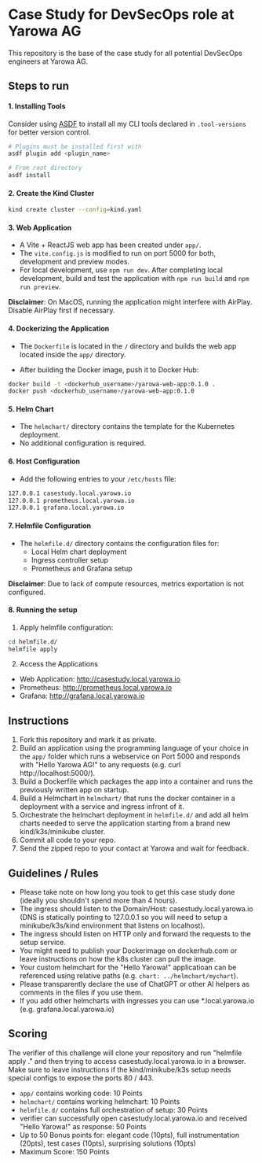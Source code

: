 # Case Study for DevSecOps role at Yarowa AG

This repository is the base of the case study for all potential DevSecOps engineers at Yarowa AG.

## Steps to run

#### 1. Installing Tools
Consider using [ASDF](https://asdf-vm.com/) to install all my CLI tools declared in `.tool-versions` for better version control.

```bash
# Plugins must be installed first with
asdf plugin add <plugin_name>

# From root directory
asdf install
```

#### 2. Create the Kind Cluster



```bash
kind create cluster --config=kind.yaml
```

#### 3. Web Application

- A Vite + ReactJS web app has been created under `app/`.
- The `vite.config.js` is modified to run on port 5000 for both, development and preview modes.
- For local development, use `npm run dev`. After completing local development, build and test the application with `npm run build` and `npm run preview`.

**Disclaimer**: On MacOS, running the application might interfere with AirPlay. Disable AirPlay first if necessary.


#### 4. Dockerizing the Application

- The `Dockerfile` is located in the `/` directory and builds the web app located inside the `app/` directory.

- After building the Docker image, push it to Docker Hub:

```bash
docker build -t <dockerhub_username>/yarowa-web-app:0.1.0 .
docker push <dockerhub_username>/yarowa-web-app:0.1.0
```


#### 5. Helm Chart

- The `helmchart/` directory contains the template for the Kubernetes deployment.
- No additional configuration is required.


#### 6. Host Configuration
- Add the following entries to your `/etc/hosts` file:

```txt
127.0.0.1 casestudy.local.yarowa.io
127.0.0.1 prometheus.local.yarowa.io
127.0.0.1 grafana.local.yarowa.io
```


#### 7. Helmfile Configuration

- The `helmfile.d/` directory contains the configuration files for:
    - Local Helm chart deployment
    - Ingress controller setup
    - Prometheus and Grafana setup

**Disclaimer**: Due to lack of compute resources, metrics exportation is not configured.

#### 8. Running the setup

1. Apply helmfile configuration:
```bash
cd helmfile.d/
helmfile apply
```

2. Access the Applications
- Web Application: http://casestudy.local.yarowa.io
- Prometheus: http://prometheus.local.yarowa.io
- Grafana: http://grafana.local.yarowa.io



## Instructions

1. Fork this repository and mark it as private.
1. Build an application using the programming language of your choice in the `app/` folder which runs a webservice on Port 5000 and responds with "Hello Yarowa AG!" to any requests (e.g. curl http://localhost:5000/).
1. Build a Dockerfile which packages the app into a container and runs the previously written app on startup.
1. Build a Helmchart in `helmchart/` that runs the docker container in a deployment with a service and ingress infront of it.
1. Orchestrate the helmchart deployment in `helmfile.d/` and add all helm charts needed to serve the application starting from a brand new kind/k3s/minikube cluster.
1. Commit all code to your repo.
1. Send the zipped repo to your contact at Yarowa and wait for feedback.

## Guidelines / Rules

- Please take note on how long you took to get this case study done (ideally you shouldn't spend more than 4 hours).
- The ingress should listen to the Domain/Host: casestudy.local.yarowa.io (DNS is statically pointing to 127.0.0.1 so you will need to setup a minikube/k3s/kind environment that listens on localhost).
- The ingress should listen on HTTP only and forward the requests to the setup service.
- You might need to publish your Dockerimage on dockerhub.com or leave instructions on how the k8s cluster can pull the image.
- Your custom helmchart for the "Hello Yarowa!" applicatioan can be referenced using relative paths (e.g. `chart: ../helmchart/mychart`).
- Please transparently declare the use of ChatGPT or other AI helpers as comments in the files if you use them.
- If you add other helmcharts with ingresses you can use *.local.yarowa.io (e.g. grafana.local.yarowa.io)

## Scoring

The verifier of this challenge will clone your repository and run "helmfile apply ." and then trying to access casestudy.local.yarowa.io in a browser. Make sure to leave instructions if the kind/minikube/k3s setup needs special configs to expose the ports 80 / 443.

- `app/` contains working code: 10 Points
- `helmchart/` contains working helmchart: 10 Points
- `helmfile.d/` contains full orchestration of setup: 30 Points
- verifier can successfully open casestudy.local.yarowa.io and received "Hello Yarowa!" as response: 50 Points
- Up to 50 Bonus points for: elegant code (10pts), full instrumentation (20pts), test cases (10pts), surprising solutions (10pts)
- Maximum Score: 150 Points